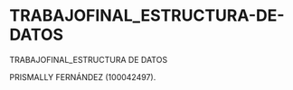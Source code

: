 # TRABAJOFINAL_ESTRUCTURA-DE-DATOS
TRABAJOFINAL_ESTRUCTURA DE DATOS

PRISMALLY FERNÁNDEZ (100042497).
